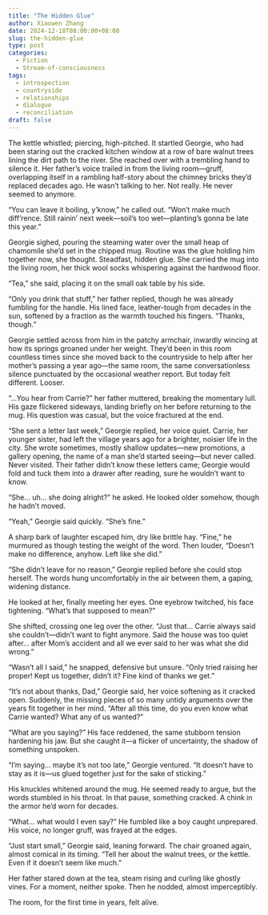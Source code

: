 ```yaml
---
title: "The Hidden Glue"
author: Xiaowen Zhang
date: 2024-12-18T08:00:00+08:00
slug: the-hidden-glue
type: post
categories:
  - Fiction
  - Stream-of-consciousness
tags:
  - introspection
  - countryside
  - relationships
  - dialogue
  - reconciliation
draft: false
---
```


The kettle whistled; piercing, high-pitched. It startled Georgie, who had been staring out the cracked kitchen window at a row of bare walnut trees lining the dirt path to the river. She reached over with a trembling hand to silence it. Her father’s voice trailed in from the living room—gruff, overlapping itself in a rambling half-story about the chimney bricks they’d replaced decades ago. He wasn’t talking to her. Not really. He never seemed to anymore.

“You can leave it boiling, y’know,” he called out. “Won’t make much diff’rence. Still rainin’ next week—soil’s too wet—planting’s gonna be late this year.”

Georgie sighed, pouring the steaming water over the small heap of chamomile she’d set in the chipped mug. Routine was the glue holding him together now, she thought. Steadfast, hidden glue. She carried the mug into the living room, her thick wool socks whispering against the hardwood floor. 

“Tea,” she said, placing it on the small oak table by his side.

“Only you drink that stuff,” her father replied, though he was already fumbling for the handle. His lined face, leather-tough from decades in the sun, softened by a fraction as the warmth touched his fingers. “Thanks, though.”

Georgie settled across from him in the patchy armchair, inwardly wincing at how its springs groaned under her weight. They’d been in this room countless times since she moved back to the countryside to help after her mother’s passing a year ago—the same room, the same conversationless silence punctuated by the occasional weather report. But today felt different. Looser. 

“...You hear from Carrie?” her father muttered, breaking the momentary lull. His gaze flickered sideways, landing briefly on her before returning to the mug. His question was casual, but the voice fractured at the end. 

“She sent a letter last week,” Georgie replied, her voice quiet. Carrie, her younger sister, had left the village years ago for a brighter, noisier life in the city. She wrote sometimes, mostly shallow updates—new promotions, a gallery opening, the name of a man she’d started seeing—but never called. Never visited. Their father didn’t know these letters came; Georgie would fold and tuck them into a drawer after reading, sure he wouldn’t want to know. 

“She... uh... she doing alright?” he asked. He looked older somehow, though he hadn’t moved.

“Yeah,” Georgie said quickly. “She’s fine.”

A sharp bark of laughter escaped him, dry like brittle hay. “Fine,” he murmured as though testing the weight of the word. Then louder, “Doesn’t make no difference, anyhow. Left like she did.”

“She didn’t leave for no reason,” Georgie replied before she could stop herself. The words hung uncomfortably in the air between them, a gaping, widening distance. 

He looked at her, finally meeting her eyes. One eyebrow twitched, his face tightening. “What’s that supposed to mean?”

She shifted, crossing one leg over the other. “Just that... Carrie always said she couldn’t—didn’t want to fight anymore. Said the house was too quiet after... after Mom’s accident and all we ever said to her was what she did wrong.”

“Wasn’t all I said,” he snapped, defensive but unsure. “Only tried raising her proper! Kept us together, didn’t it? Fine kind of thanks we get.”

“It’s not about thanks, Dad,” Georgie said, her voice softening as it cracked open. Suddenly, the missing pieces of so many untidy arguments over the years fit together in her mind. “After all this time, do you even know what Carrie wanted? What any of us wanted?”

“What are you saying?” His face reddened, the same stubborn tension hardening his jaw. But she caught it—a flicker of uncertainty, the shadow of something unspoken. 

“I’m saying... maybe it’s not too late,” Georgie ventured. “It doesn’t have to stay as it is—us glued together just for the sake of sticking.”

His knuckles whitened around the mug. He seemed ready to argue, but the words stumbled in his throat. In that pause, something cracked. A chink in the armor he’d worn for decades.

“What... what would I even say?” He fumbled like a boy caught unprepared. His voice, no longer gruff, was frayed at the edges. 

“Just start small,” Georgie said, leaning forward. The chair groaned again, almost comical in its timing. “Tell her about the walnut trees, or the kettle. Even if it doesn’t seem like much.”

Her father stared down at the tea, steam rising and curling like ghostly vines. For a moment, neither spoke. Then he nodded, almost imperceptibly.

The room, for the first time in years, felt alive.